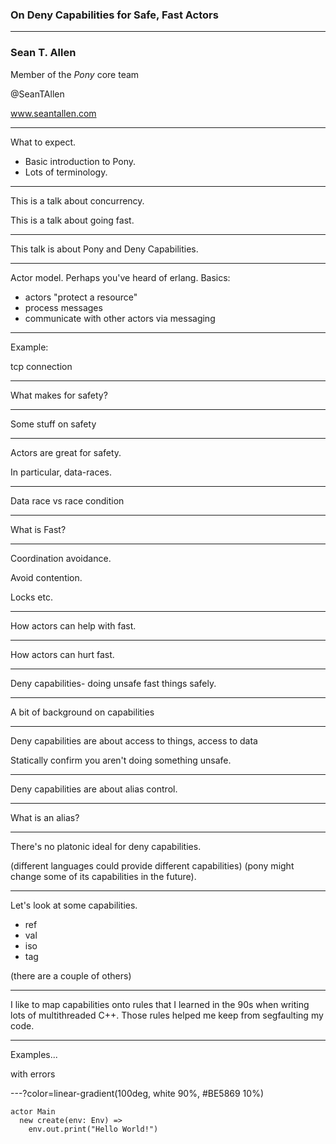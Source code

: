 ### On Deny Capabilities for Safe, Fast Actors

---

### Sean T. Allen

Member of the *Pony* core team

@SeanTAllen

www.seantallen.com

---

What to expect.

- Basic introduction to Pony.
- Lots of terminology.

---

This is a talk about concurrency.

This is a talk about going fast.

---

This talk is about Pony and Deny Capabilities.

---

Actor model. Perhaps you've heard of erlang.
Basics:

- actors "protect a resource"
- process messages
- communicate with other actors via messaging

---

Example:

tcp connection

---

What makes for safety?

---

Some stuff on safety

---

Actors are great for safety.

In particular, data-races.

---

Data race vs race condition

---

What is Fast?

---

Coordination avoidance.

Avoid contention.

Locks etc.

---

How actors can help with fast.

---

How actors can hurt fast.

---

Deny capabilities- doing unsafe fast things safely.

---

A bit of background on capabilities

<add references to overview>

---

Deny capabilities are about access to things, access to data

Statically confirm you aren't doing something unsafe.

---

Deny capabilities are about alias control.

---

What is an alias?

---

There's no platonic ideal for deny capabilities.

(different languages could provide different capabilities)
(pony might change some of its capabilities in the future).

---

Let's look at some capabilities.

- ref
- val
- iso
- tag

(there are a couple of others)

---

I like to map capabilities onto rules that I learned in the 90s when writing lots of multithreaded C++. Those rules helped me keep from segfaulting my code.

---

Examples...

with errors

---?color=linear-gradient(100deg, white 90%, #BE5869 10%)

```pony
actor Main
  new create(env: Env) =>
    env.out.print("Hello World!")
```




